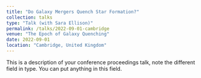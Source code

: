 ```yaml
---
title: "Do Galaxy Mergers Quench Star Formation?"
collection: talks
type: "Talk (with Sara Ellison)"
permalink: /talks/2022-09-01-cambridge
venue: "The Epoch of Galaxy Quenching"
date: 2022-09-01
location: "Cambridge, United Kingdom"
---
```


This is a description of your conference proceedings talk, note the different field in type. You can put anything in this field.
